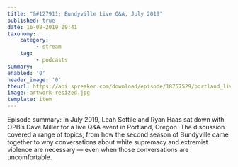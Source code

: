 ```yaml
---
title: "&#127911; Bundyville Live Q&A, July 2019"
published: true
date: 16-08-2019 09:41
taxonomy:
    category:
         - stream
    tag:
         - podcasts
summary:
enabled: '0'
header_image: '0'
theurl: https://api.spreaker.com/download/episode/18757529/portland_live_question_and_answer.mp3
image: artwork-resized.jpg
template: item
---
```

 
Episode summary: In July 2019, Leah Sottile and Ryan Haas sat down with OPB’s Dave Miller for a live Q&A event in Portland, Oregon. The discussion covered a range of topics, from how the second season of Bundyville came together to why conversations about white supremacy and extremist violence are necessary — even when those conversations are uncomfortable.
